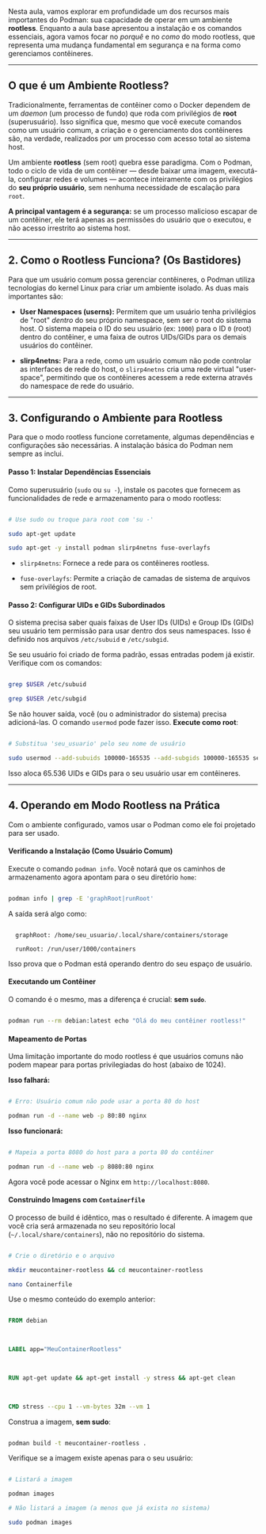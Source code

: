 
Nesta aula, vamos explorar em profundidade um dos recursos mais importantes do Podman: sua capacidade de operar em um ambiente **rootless**. Enquanto a aula base apresentou a instalação e os comandos essenciais, agora vamos focar no *porquê* e no *como* do modo rootless, que representa uma mudança fundamental em segurança e na forma como gerenciamos contêineres.

---
## O que é um Ambiente Rootless?

Tradicionalmente, ferramentas de contêiner como o Docker dependem de um *daemon* (um processo de fundo) que roda com privilégios de **root** (superusuário). Isso significa que, mesmo que você execute comandos como um usuário comum, a criação e o gerenciamento dos contêineres são, na verdade, realizados por um processo com acesso total ao sistema host.

Um ambiente **rootless** (sem root) quebra esse paradigma. Com o Podman, todo o ciclo de vida de um contêiner — desde baixar uma imagem, executá-la, configurar redes e volumes — acontece inteiramente com os privilégios do **seu próprio usuário**, sem nenhuma necessidade de escalação para `root`.

**A principal vantagem é a segurança:** se um processo malicioso escapar de um contêiner, ele terá apenas as permissões do usuário que o executou, e não acesso irrestrito ao sistema host.

---
## 2. Como o Rootless Funciona? (Os Bastidores)

Para que um usuário comum possa gerenciar contêineres, o Podman utiliza tecnologias do kernel Linux para criar um ambiente isolado. As duas mais importantes são:

* **User Namespaces (userns):** Permitem que um usuário tenha privilégios de "root" *dentro* do seu próprio namespace, sem ser o root do sistema host. O sistema mapeia o ID do seu usuário (ex: `1000`) para o ID `0` (root) dentro do contêiner, e uma faixa de outros UIDs/GIDs para os demais usuários do contêiner.

* **slirp4netns:** Para a rede, como um usuário comum não pode controlar as interfaces de rede do host, o `slirp4netns` cria uma rede virtual "user-space", permitindo que os contêineres acessem a rede externa através do namespace de rede do usuário.

---

## 3. Configurando o Ambiente para Rootless

Para que o modo rootless funcione corretamente, algumas dependências e configurações são necessárias. A instalação básica do Podman nem sempre as inclui.
#### Passo 1: Instalar Dependências Essenciais

Como superusuário (`sudo` ou `su -`), instale os pacotes que fornecem as funcionalidades de rede e armazenamento para o modo rootless:

```bash

# Use sudo ou troque para root com 'su -'

sudo apt-get update

sudo apt-get -y install podman slirp4netns fuse-overlayfs

```

* `slirp4netns`: Fornece a rede para os contêineres rootless.

* `fuse-overlayfs`: Permite a criação de camadas de sistema de arquivos sem privilégios de root.

#### Passo 2: Configurar UIDs e GIDs Subordinados
  
O sistema precisa saber quais faixas de User IDs (UIDs) e Group IDs (GIDs) seu usuário tem permissão para usar dentro dos seus namespaces. Isso é definido nos arquivos `/etc/subuid` e `/etc/subgid`.

Se seu usuário foi criado de forma padrão, essas entradas podem já existir. Verifique com os comandos:

```bash

grep $USER /etc/subuid

grep $USER /etc/subgid

```

Se não houver saída, você (ou o administrador do sistema) precisa adicioná-las. O comando `usermod` pode fazer isso. **Execute como root**:

```bash

# Substitua 'seu_usuario' pelo seu nome de usuário

sudo usermod --add-subuids 100000-165535 --add-subgids 100000-165535 seu_usuario

```

Isso aloca 65.536 UIDs e GIDs para o seu usuário usar em contêineres.

  

---

## 4. Operando em Modo Rootless na Prática

Com o ambiente configurado, vamos usar o Podman como ele foi projetado para ser usado.
#### Verificando a Instalação (Como Usuário Comum)

Execute o comando `podman info`. Você notará que os caminhos de armazenamento agora apontam para o seu diretório `home`:

```bash

podman info | grep -E 'graphRoot|runRoot'

```

A saída será algo como:

```

  graphRoot: /home/seu_usuario/.local/share/containers/storage

  runRoot: /run/user/1000/containers

```

Isso prova que o Podman está operando dentro do seu espaço de usuário.

#### Executando um Contêiner

O comando é o mesmo, mas a diferença é crucial: **sem `sudo`**.

```bash

podman run --rm debian:latest echo "Olá do meu contêiner rootless!"

```

#### Mapeamento de Portas

Uma limitação importante do modo rootless é que usuários comuns não podem mapear para portas privilegiadas do host (abaixo de 1024).  

**Isso falhará:**

```bash

# Erro: Usuário comum não pode usar a porta 80 do host

podman run -d --name web -p 80:80 nginx

```

**Isso funcionará:**

```bash

# Mapeia a porta 8080 do host para a porta 80 do contêiner

podman run -d --name web -p 8080:80 nginx

```

Agora você pode acessar o Nginx em `http://localhost:8080`.

#### Construindo Imagens com `Containerfile`

O processo de build é idêntico, mas o resultado é diferente. A imagem que você cria será armazenada no seu repositório local (`~/.local/share/containers`), não no repositório do sistema.

```bash

# Crie o diretório e o arquivo

mkdir meucontainer-rootless && cd meucontainer-rootless

nano Containerfile

```

Use o mesmo conteúdo do exemplo anterior:

```dockerfile

FROM debian

  

LABEL app="MeuContainerRootless"

  

RUN apt-get update && apt-get install -y stress && apt-get clean

  

CMD stress --cpu 1 --vm-bytes 32m --vm 1

```  

Construa a imagem, **sem sudo**:

```bash

podman build -t meucontainer-rootless .

```

Verifique se a imagem existe apenas para o seu usuário:

```bash

# Listará a imagem

podman images

# Não listará a imagem (a menos que já exista no sistema)

sudo podman images

```
